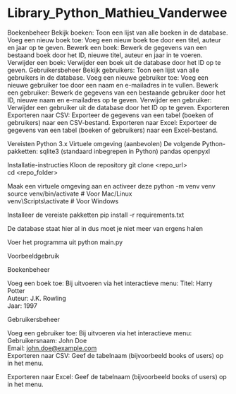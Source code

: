 # Library_Python_Mathieu_Vanderwee


Boekenbeheer
Bekijk boeken: Toon een lijst van alle boeken in de database.
Voeg een nieuw boek toe: Voeg een nieuw boek toe door een titel, auteur en jaar op te geven.
Bewerk een boek: Bewerk de gegevens van een bestaand boek door het ID, nieuwe titel, auteur en jaar in te voeren.
Verwijder een boek: Verwijder een boek uit de database door het ID op te geven.
Gebruikersbeheer
Bekijk gebruikers: Toon een lijst van alle gebruikers in de database.
Voeg een nieuwe gebruiker toe: Voeg een nieuwe gebruiker toe door een naam en e-mailadres in te vullen.
Bewerk een gebruiker: Bewerk de gegevens van een bestaande gebruiker door het ID, nieuwe naam en e-mailadres op te geven.
Verwijder een gebruiker: Verwijder een gebruiker uit de database door het ID op te geven.
Exporteren
Exporteren naar CSV: Exporteer de gegevens van een tabel (boeken of gebruikers) naar een CSV-bestand.
Exporteren naar Excel: Exporteer de gegevens van een tabel (boeken of gebruikers) naar een Excel-bestand.

Vereisten
Python 3.x
Virtuele omgeving (aanbevolen)
De volgende Python-pakketten:
sqlite3 (standaard inbegrepen in Python)
pandas
openpyxl

Installatie-instructies
Kloon de repository
git clone <repo_url>  
cd <repo_folder>  

Maak een virtuele omgeving aan en activeer deze
python -m venv venv  
source venv/bin/activate  # Voor Mac/Linux  
venv\Scripts\activate     # Voor Windows  

Installeer de vereiste pakketten
pip install -r requirements.txt  

De database staat hier al in dus moet je niet meer van ergens halen

Voer het programma uit
python main.py  

Voorbeeldgebruik

Boekenbeheer

Voeg een boek toe:
Bij uitvoeren via het interactieve menu:
Titel: Harry Potter  
Auteur: J.K. Rowling  
Jaar: 1997  


Gebruikersbeheer

Voeg een gebruiker toe:
Bij uitvoeren via het interactieve menu:
Gebruikersnaam: John Doe  
Email: john.doe@example.com  
Exporteren naar CSV:
Geef de tabelnaam (bijvoorbeeld books of users) op in het menu.

Exporteren naar Excel:
Geef de tabelnaam (bijvoorbeeld books of users) op in het menu.
